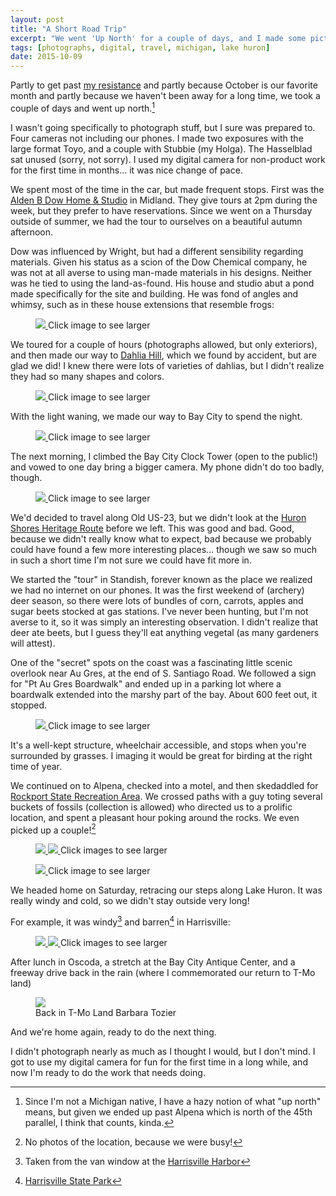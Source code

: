 ```yaml
---
layout: post
title: "A Short Road Trip"
excerpt: "We went 'Up North' for a couple of days, and I made some pictures."
tags: [photographs, digital, travel, michigan, lake huron]
date: 2015-10-09
---
```


Partly to get past [my resistance](/resistance/) and partly because October is our favorite month and partly because we haven't been away for a long time, we took a couple of days and went up north.[^1]

[^1]: Since I'm not a Michigan native, I have a hazy notion of what "up north" means, but given we ended up past Alpena which is north of the 45th parallel, I think that counts, kinda.

I wasn't going specifically to photograph stuff, but I sure was prepared to. Four cameras not including our phones. I made two exposures with the large format Toyo, and a couple with Stubbie (my Holga). The Hasselblad sat unused (sorry, not sorry). I used my digital camera for non-product work for the first time in months... it was nice change of pace.

We spent most of the time in the car, but made frequent stops. First was the [Alden B Dow Home & Studio](http://www.abdow.org) in Midland. They give tours at 2pm during the week, but they prefer to have reservations. Since we went on a Thursday outside of summer, we had the tour to ourselves on a beautiful autumn afternoon.

Dow was influenced by Wright, but had a different sensibility regarding materials. Given his status as a scion of the Dow Chemical company, he was not at all averse to using man-made materials in his designs. Neither was he tied to using the land-as-found. His house and studio abut a pond made specifically for the site and building. He was fond of angles and whimsy, such as in these house extensions that resemble frogs:

<figure class="image-s">
  <a href="/images/posts/l/2015-10-01-barbara-tozier-alden-dow-house.jpg" title="Alden Dow House frogs">
    <img src="/images/posts/s/2015-10-01-barbara-tozier-alden-dow-house.jpg">
  </a>
    <span class="image-s-caption">Click image to see larger</span>
</figure>

We toured for a couple of hours (photographs allowed, but only exteriors), and then made our way to [Dahlia Hill](http://www.dahliahill.org), which we found by accident, but are glad we did! I knew there were lots of varieties of dahlias, but I didn't realize they had so many shapes and colors.

<figure class="image-s">
  <a href="/images/posts/l/2015-10-01-barbara-tozier-dahlia-hill.jpg" title="Dahlias">
    <img src="/images/posts/s/2015-10-01-barbara-tozier-dahlia-hill.jpg">
  </a>
    <span class="image-s-caption">Click image to see larger</span>
</figure>

With the light waning, we made our way to Bay City to spend the night.

<figure class="image-s">
  <a href="/images/posts/l/2015-10-01-barbara-tozier-bay-city-fire.jpg" title="Bay City 'Fire'">
    <img src="/images/posts/s/2015-10-01-barbara-tozier-bay-city-fire.jpg">
  </a>
    <span class="image-s-caption">Click image to see larger</span>
</figure>

The next morning, I climbed the Bay City Clock Tower (open to the public!) and vowed to one day bring a bigger camera. My phone didn't do too badly, though.

<figure class="image-s">
  <a href="/images/posts/l/2015-10-02-barbara-tozier-bay-city-tower.jpg" title="Bay City Clock Tower view">
    <img src="/images/posts/s/2015-10-02-barbara-tozier-bay-city-tower.jpg">
  </a>
    <span class="image-s-caption">Click image to see larger</span>
</figure>

We'd decided to travel along Old US-23, but we didn't look at the [Huron Shores Heritage Route](http://www.us23heritageroute.org) before we left. This was good and bad. Good, because we didn't really know what to expect, bad because we probably could have found a few more interesting places... though we saw so much in such a short time I'm not sure we could have fit more in.

We started the "tour" in Standish, forever known as the place we realized we had no internet on our phones. It was the first weekend of (archery) deer season, so there were lots of bundles of corn, carrots, apples and sugar beets stocked at gas stations. I've never been hunting, but I'm not averse to it, so it was simply an interesting observation. I didn't realize that deer ate beets, but I guess they'll eat anything vegetal (as many gardeners will attest).

One of the "secret" spots on the coast was a fascinating little scenic overlook near Au Gres, at the end of S. Santiago Road. We followed a sign for "Pt Au Gres Boardwalk" and ended up in a parking lot where a boardwalk extended into the marshy part of the bay. About 600 feet out, it stopped.

<figure class="image-s">
  <a href="/images/posts/l/2015-10-02-barbara-tozier-end-of-the-line.jpg" title="End of the Line">
    <img src="/images/posts/s/2015-10-02-barbara-tozier-end-of-the-line.jpg">
  </a>
    <span class="image-s-caption">Click image to see larger</span>
</figure>

It's a well-kept structure, wheelchair accessible, and stops when you're surrounded by grasses. I imaging it would be great for birding at the right time of year.

We continued on to Alpena, checked into a motel, and then skedaddled for [Rockport State Recreation Area](http://www.michigandnr.com/parksandtrails/Details.aspx?type=SPRK&id=729). We crossed paths with a guy toting several buckets of fossils (collection is allowed) who directed us to a prolific location, and spent a pleasant hour poking around the rocks. We even picked up a couple![^2]

<figure class="image-s">
  <a href="/images/posts/l/2015-10-09-barbara-tozier-bryozoan.jpg" title="Bryozoan">
    <img src="/images/posts/s/2015-10-09-barbara-tozier-bryozoan.jpg">
  </a>
  <a href="/images/posts/l/2015-10-09-barbara-tozier-petosky-stone-fossil.jpg" title="Petosky Stone">
    <img src="/images/posts/s/2015-10-09-barbara-tozier-petosky-stone-fossil.jpg">
  </a>
    <span class="image-s-caption">Click images to see larger</span>
</figure>

<figure class="image-s">
  <a href="/images/posts/l/2015-10-09-barbara-tozier-focus-stacked-fossils.jpg" title="Petosky Stone (Focus Stacked)">
    <img src="/images/posts/s/2015-10-09-barbara-tozier-focus-stacked-fossils.jpg">
  </a>
    <span class="image-s-caption">Click image to see larger</span>
</figure>

[^2]: No photos of the location, because we were busy!

We headed home on Saturday, retracing our steps along Lake Huron. It was really windy and cold, so we didn't stay outside very long!

For example, it was windy[^3] and barren[^4] in Harrisville:

<figure class="image-s">
  <a href="/images/posts/l/2015-10-03-barbara-tozier-windy.jpg" title="Windy!">
    <img src="/images/posts/s/2015-10-03-barbara-tozier-windy.jpg">
  </a>
  <a href="/images/posts/l/2015-10-03-barbara-tozier-empty.jpg" title="Empty">
    <img src="/images/posts/s/2015-10-03-barbara-tozier-empty.jpg">
  </a>
    <span class="image-s-caption">Click images to see larger</span>
</figure>

[^3]: Taken from the van window at the [Harrisville Harbor](http://harrisvilleharborofrefuge.com)

[^4]: [Harrisville State Park](http://www.michigandnr.com/parksandtrails/Details.aspx?type=SPRK&id=451)

After lunch in Oscoda, a stretch at the Bay City Antique Center, and a freeway drive back in the rain (where I commemorated our return to T-Mo land)

<figure class="image-m">
  <img src="/images/posts/m/2015-10-09-barbara-tozier-tmo-land.jpg">
  <figcaption>
    <span class="image-m-caption">Back in T-Mo Land</span>
    <span class="image-m-credit">Barbara Tozier</span>
  </figcaption>
</figure>

And we're home again, ready to do the next thing.

I didn't photograph nearly as much as I thought I would, but I don't mind. I got to use my digital camera for fun for the first time in a long while, and now I'm ready to do the work that needs doing.
